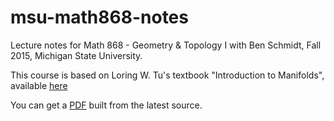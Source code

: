 # msu-math868-notes
Lecture notes for Math 868 - Geometry &amp; Topology I with Ben Schmidt, Fall 2015, Michigan State University.

This course is based on Loring W. Tu's textbook "Introduction to Manifolds", available [here](https://www.springer.com/us/book/9781441973993)

You can get a [PDF](https://www.sharelatex.com/github/repos/csboling/msu-math868-notes) built from the latest source.
